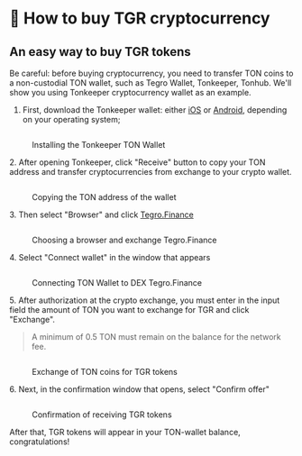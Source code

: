 # 🛒 How to buy TGR cryptocurrency

## An easy way to buy TGR tokens  <a href="#an-easy-way-to-buy-tgr-tokens" id="an-easy-way-to-buy-tgr-tokens"></a>

Be careful: before buying cryptocurrency, you need to transfer TON coins to a non-custodial TON wallet, such as Tegro Wallet, Tonkeeper, Tonhub. We'll show you using Tonkeeper cryptocurrency wallet as an example.

1. First, download the Tonkeeper wallet: either [iOS](https://apps.apple.com/us/app/tonkeeper/id1587742107) or [Android](https://play.google.com/store/apps/details?id=com.ton\_keeper), depending on your operating system;&#x20;

<figure><img src="https://telegra.ph/file/c540d61f69d74d70f8b9a.png" alt=""><figcaption><p>Installing the Tonkeeper TON Wallet</p></figcaption></figure>

2\. After opening Tonkeeper, click "Receive" button to copy your TON address and transfer cryptocurrencies from exchange to your crypto wallet.&#x20;

<figure><img src="https://telegra.ph/file/04fc6f69ec2e027f46070.png" alt=""><figcaption><p>Copying the TON address of the wallet</p></figcaption></figure>

3\. Then select "Browser" and click [Tegro.Finance](http://tegro.finance/)

<figure><img src="https://telegra.ph/file/8f73e5ab2d56e057c1954.png" alt=""><figcaption><p>Choosing a browser and exchange Tegro.Finance</p></figcaption></figure>

4\. Select "Connect wallet" in the window that appears

<figure><img src="https://telegra.ph/file/42a2c9bc44656c432e036.png" alt=""><figcaption><p>Connecting TON Wallet to DEX Tegro.Finance</p></figcaption></figure>

5\. After authorization at the crypto exchange, you must enter in the input field the amount of TON you want to exchange for TGR and click "Exchange".&#x20;

> A minimum of 0.5 TON must remain on the balance for the network fee.&#x20;

<figure><img src="https://telegra.ph/file/8e3fa717001da7c23c401.png" alt=""><figcaption><p>Exchange of TON coins for TGR tokens</p></figcaption></figure>

6\. Next, in the confirmation window that opens, select "Confirm offer"

<figure><img src="https://telegra.ph/file/aad425bdf17f8cf67e34f.png" alt=""><figcaption><p>Confirmation of receiving TGR tokens</p></figcaption></figure>

After that, TGR tokens will appear in your TON-wallet balance, congratulations!
